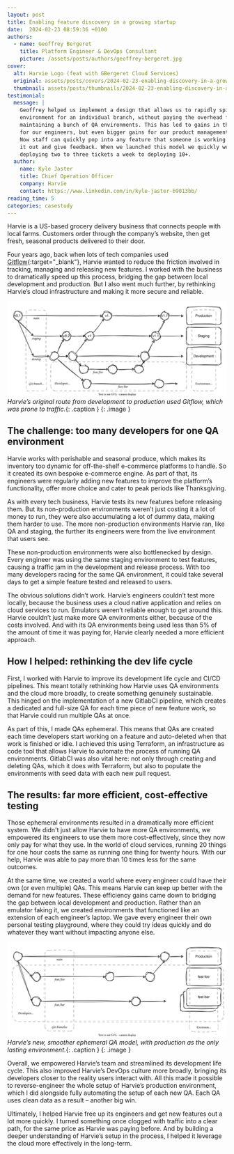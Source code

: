 ```yaml
---
layout: post
title: Enabling feature discovery in a growing startup
date:  2024-02-23 08:59:36 +0100
authors:
  - name: Geoffrey Bergeret
    title: Platform Engineer & DevOps Consultant
    picture: /assets/posts/authors/geoffrey-bergeret.jpg
cover:
  alt: Harvie Logo (feat with GBergeret Cloud Services)
  original: assets/posts/covers/2024-02-23-enabling-discovery-in-a-growing-startup.svg
  thumbnail: assets/posts/thumbnails/2024-02-23-enabling-discovery-in-a-growing-startup.svg
testimonial:
  message: |
    Geoffrey helped us implement a design that allows us to rapidly spin up an
    environment for an individual branch, without paying the overhead for
    maintaining a bunch of QA environments. This has led to gains in throughput
    for our engineers, but even bigger gains for our product management process.
    Now staff can quickly pop into any feature that someone is working on, check
    it out and give feedback. When we launched this model we quickly went from
    deploying two to three tickets a week to deploying 10+.
  author:
    name: Kyle Jaster
    title: Chief Operation Officer
    company: Harvie
    contact: https://www.linkedin.com/in/kyle-jaster-b9013bb/
reading_time: 5
categories: casestudy
---
```


Harvie is a US-based grocery delivery business that connects people with local
farms. Customers order through the company’s website, then get fresh, seasonal
products delivered to their door.

Four years ago, back when lots of tech companies used
[Gitflow](https://www.atlassian.com/git/tutorials/comparing-workflows/gitflow-workflow){:target="_blank"},
Harvie wanted to reduce the friction involved in tracking, managing and releasing
new features. I worked with the business to dramatically speed up this process,
bridging the gap between local development and production. But I also went much
further, by rethinking Harvie’s cloud infrastructure and making it more secure
and reliable.

![Gitflow workflow](/assets/blog/images/2024-02-16-gitflow-workflow.svg)
*Harvie’s original route from development to production used Gitflow, which was
prone to traffic.*{: .caption }
{: .image }

## The challenge: too many developers for one QA environment

Harvie works with perishable and seasonal produce, which makes its inventory too
dynamic for off-the-shelf e-commerce platforms to handle. So it created its own
bespoke e-commerce engine. As part of that, its engineers were regularly adding
new features to improve the platform’s functionality, offer more choice and cater
to peak periods like Thanksgiving.

As with every tech business, Harvie tests its new features before releasing them.
But its non-production environments weren’t just costing it a lot of money to
run, they were also accumulating a lot of dummy data, making them harder to use.
The more non-production environments Harvie ran, like QA and staging, the further
its engineers were from the live environment that users see.

These non-production environments were also bottlenecked by design. Every
engineer was using the same staging environment to test features, causing a
traffic jam in the development and release process. With too many developers
racing for the same QA environment, it could take several days to get a simple
feature tested and released to users.

The obvious solutions didn’t work. Harvie’s engineers couldn’t test more locally,
because the business uses a cloud native application and relies on cloud services
to run. Emulators weren’t reliable enough to get around this. Harvie couldn’t
just make more QA environments either, because of the costs involved. And with
its QA environments being used less than 5% of the amount of time it was paying
for, Harvie clearly needed a more efficient approach.

## How I helped: rethinking the dev life cycle

First, I worked with Harvie to improve its development life cycle and CI/CD
pipelines. This meant totally rethinking how Harvie uses QA environments and the
cloud more broadly, to create something genuinely sustainable. This hinged on the
implementation of a new GitlabCI pipeline, which creates a dedicated and
full-size QA for each time piece of new feature work, so that Harvie could run
multiple QAs at once.

As part of this, I made QAs ephemeral. This means that QAs are created each time
developers start working on a feature and auto-deleted when that work is finished
or idle. I achieved this using Terraform, an infrastructure as code tool that
allows Harvie to automate the process of running QA environments. GitlabCI was
also vital here: not only through creating and deleting QAs, which it does with
Terraform, but also to populate the environments with seed data with each new
pull request.

## The results: far more efficient, cost-effective testing

Those ephemeral environments resulted in a dramatically more efficient system.
We didn't just allow Harvie to have more QA environments, we empowered its
engineers to use them more cost-effectively, since they now only pay for what
they use. In the world of cloud services, running 20 things for one hour costs
the same as running one thing for twenty hours. With our help, Harvie was able to
pay more than 10 times less for the same outcomes.

At the same time, we created a world where every engineer could have their own
(or even multiple) QAs. This means Harvie can keep up better with the demand for
new features. These efficiency gains came down to bridging the gap between local
development and production. Rather than an emulator faking it, we created
environments that functioned like an extension of each engineer’s laptop. We
gave every engineer their own personal testing playground, where they could try
ideas quickly and do whatever they want without impacting anyone else.

![Review Environment workflow](/assets/blog/images/2024-02-16-review-env-workflow.svg)
*Harvie’s new, smoother ephemeral QA model, with production as the only lasting
environment.*{: .caption }
{: .image }

Overall, we empowered Harvie’s team and streamlined its development life cycle.
This also improved Harvie’s DevOps culture more broadly, bringing its developers
closer to the reality users interact with. All this made it possible to
reverse-engineer the whole setup of Harvie’s production environment, which I did
alongside fully automating the setup of each new QA. Each QA uses clean data as a
result – another big win.

Ultimately, I helped Harvie free up its engineers and get new features out a lot
more quickly. I turned something once clogged with traffic into a clear path, for
the same price as Harvie was paying before. And by building a deeper
understanding of Harvie’s setup in the process, I helped it leverage the cloud
more effectively in the long-term.

